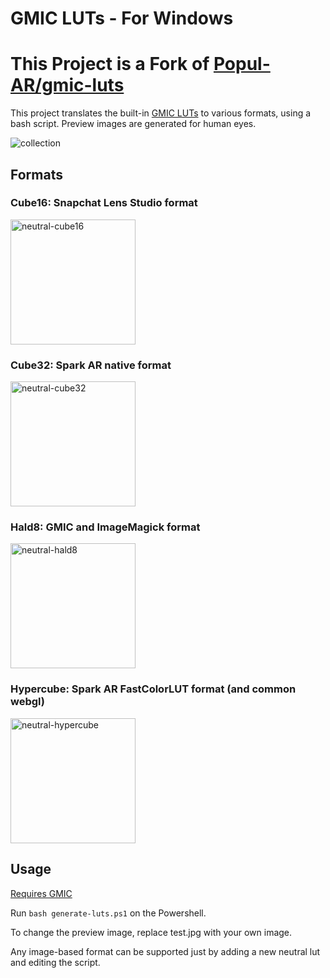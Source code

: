 # GMIC LUTs - For Windows

# This Project is a Fork of [Popul-AR/gmic-luts](https://github.com/Popul-AR/gmic-luts/)

This project translates the built-in [GMIC LUTs](https://gmic.eu/color_presets/) to various formats, using a bash script. Preview images are generated for human eyes.


![collection](./docs/collection.jpg)

## Formats

### Cube16: Snapchat Lens Studio format

<img width="200" alt="neutral-cube16" src="./neutral-luts/neutral-cube16.png">

### Cube32: Spark AR native format

<img width="200" alt="neutral-cube32" src="./neutral-luts/neutral-cube32.png">

### Hald8: GMIC and ImageMagick format

<img width="200" alt="neutral-hald8" src="./neutral-luts/neutral-hald8.jpg">

### Hypercube: Spark AR FastColorLUT format (and common webgl)

<img width="200" alt="neutral-hypercube" src="./neutral-luts/neutral-hypercube.png">


## Usage

[Requires GMIC](https://gmic.eu/index.html)

Run `bash generate-luts.ps1` on the Powershell.

To change the preview image, replace test.jpg with your own image. 

Any image-based format can be supported just by adding a new neutral lut and editing the script. 
